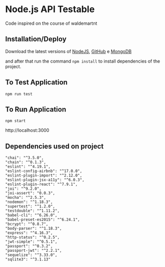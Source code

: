 # Node.js API Testable

Code inspired on the course of waldemartnt

## Installation/Deploy

Download the latest versions of [NodeJS](https://nodejs.org/), [GitHub](https://github.com) e [MongoDB](https://www.mongodb.com/download-center)

and after that run the command `npm install` to install dependencies of the project.

## To Test Application

`npm run test`

## To Run Application

`npm start`

http://localhost:3000

## Dependencies used on project

    "chai": "^3.5.0",
    "chain": "^0.1.3",
    "eslint": "^4.19.1",
    "eslint-config-airbnb": "^17.0.0",
    "eslint-plugin-import": "^2.12.0",
    "eslint-plugin-jsx-a11y": "^6.0.3",
    "eslint-plugin-react": "^7.9.1",
    "joi": "^9.2.0",
    "joi-assert": "0.0.3",
    "mocha": "^2.5.3",
    "nodemon": "^1.18.3",
    "supertest": "^1.2.0",
    "testdouble": "^1.11.2",
    "babel-cli": "^6.26.0",
    "babel-preset-es2015": "^6.24.1",
    "bcrypt": "^0.8.7",
    "body-parser": "^1.18.3",
    "express": "^4.16.3",
    "http-status": "^0.2.5",
    "jwt-simple": "^0.5.1",
    "passport": "^0.3.2",
    "passport-jwt": "^2.2.1",
    "sequelize": "^3.33.0",
    "sqlite3": "^3.1.13"

